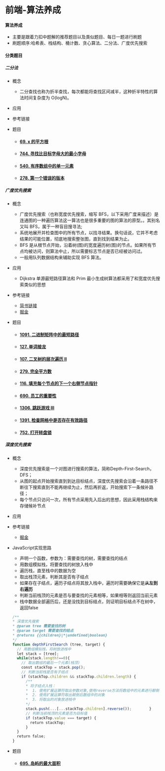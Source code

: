 # 前端-算法养成

#### 算法养成

- 主要是跟着力扣中题解的推荐题目以及类似题目、每日一题进行刷题
- 刷题顺序:哈希表、栈结构、桶计数、贪心算法、二分法、广度优先搜索

#### 分类题目

##### 二分法

- 概念

  - 二分查找也称为折半查找，每次都能将查找区间减半，这种折半特性的算法时间复杂度为 O(logN)。

- 应用

- 参考链接

- 题目

  - #### [69. x 的平方根](https://leetcode-cn.com/problems/sqrtx/)

  - #### [744. 寻找比目标字母大的最小字母](https://leetcode-cn.com/problems/find-smallest-letter-greater-than-target/)

  - #### [540. 有序数组中的单一元素](https://leetcode-cn.com/problems/single-element-in-a-sorted-array/)

  - #### [278. 第一个错误的版本](https://leetcode-cn.com/problems/first-bad-version/)

##### 广度优先搜索

- 概念

  - 广度优先搜索（也称宽度优先搜索，缩写 BFS，以下采用广度来描述）是连通图的一种遍历算法这一算法也是很多重要的图的算法的原型。。其别名又叫 BFS，属于一种盲目搜寻法;
  - 系统地展开并检查图中的所有节点，以找寻结果。换句话说，它并不考虑结果的可能位置，彻底地搜索整张图，直到找到结果为止。
  - BFS 是从根节点开始，沿着树(图)的宽度遍历树(图)的节点。如果所有节点均被访问，则算法中止，所以需要标志节点是否已经被访问过。
  - 一般用队列数据结构来辅助实现 BFS 算法。

- 应用

  - Dijkstra 单源最短路径算法和 Prim 最小生成树算法都采用了和宽度优先搜索类似的思想

- 参考链接

  - [简书链接](https://www.jianshu.com/p/bff70b786bb6)
  - [掘金](https://juejin.cn/post/6844904133204377608)

- 题目

  - #### [1091. 二进制矩阵中的最短路径](https://leetcode-cn.com/problems/shortest-path-in-binary-matrix/)

  - #### [127. 单词接龙](https://leetcode-cn.com/problems/word-ladder/)

  - #### [107. 二叉树的层次遍历 II](https://leetcode-cn.com/problems/binary-tree-level-order-traversal-ii/)

  - #### [279. 完全平方数](https://leetcode-cn.com/problems/perfect-squares/)

  - #### [116. 填充每个节点的下一个右侧节点指针](https://leetcode-cn.com/problems/populating-next-right-pointers-in-each-node/)

  - #### [690. 员工的重要性](https://leetcode-cn.com/problems/employee-importance/)

  - #### [1306. 跳跃游戏 III](https://leetcode-cn.com/problems/jump-game-iii/)
  
  - #### [1391. 检查网格中是否存在有效路径](https://leetcode-cn.com/problems/check-if-there-is-a-valid-path-in-a-grid/)
  
  - #### [752. 打开转盘锁](https://leetcode-cn.com/problems/open-the-lock/)

##### 深度优先搜索

- 概念

  - 深度优先搜索是一个对图进行搜索的算法，简称Depth-First-Search，DFS；
  - 从图的起点开始搜索直到到达目标结点，深度优先搜索会沿着一条路径不断往下搜索直到不能再继续为止，然后再折返，开始搜索下一条候补路径；
  - 每个节点只访问一次，所有节点采用先入后出的思想，因此采用栈结构来存储候补节点

- 应用

- 参考链接

  - [掘金](https://juejin.cn/post/6844904142658338830)

- JavaScript实现思路

  - 声明一个函数，参数为：需要查找的树，需要查找的结点
  - 用数组模拟栈，将要查找的树放入栈中
  - 遍历栈，直至栈中的数据为空
  - 取出栈顶元素，判断其是否有子结点
  - 如果存在子结点，遍历子结点将其放入栈中，遍历时需要确保它是**从左到右遍历**
  - 判断当前栈顶的元素是否与要查找的元素相等，如果相等则返回当前元素
  - 栈中数据全部遍历后，还是没找到目标结点，则证明目标结点不在树中，返回false

  ```javascript
  /** 
  * 深度优先搜索 
  * @param tree 需要查找的树 
  * @param target 需要查找的结点 
  * @returns {{children}|*|undefined|boolean} 
  */
  function depthFirstSearch (tree, target) {    
    // 用数组模拟栈，将树放进栈中    
    let stack = [tree];    
    while(stack.length!==0){       
      // 取出数组的最后一个元素(栈顶)        
      const stackTop = stack.pop();        
      // 判断当前栈是否有子结点        
      if (stackTop.children && stackTop.children.length) {            
        /**            
        * 将子结点入栈：            
        *  1. 使用扩展运算符取出参数对象,使用reverse方法将数组中的元素进行颠倒            
        *  2. 使用扩展运算符取出颠倒后数组中的对象             
        *  3. 将取出的对象放进栈中             
        */           
        stack.push(...[...stackTop.children].reverse());        }       
      	// 判断当前栈顶的元素是否为目标值        
      	if (stackTop.value === target) {            
          return stackTop;        
        }    
    }    
    return false;
  }
  ```

  

- 题目

  - #### [695. 岛屿的最大面积](https://leetcode-cn.com/problems/max-area-of-island/)


